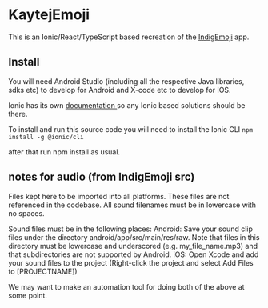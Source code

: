 
# KaytejEmoji


This is an Ionic/React/TypeScript based recreation of the [IndigEmoji](https://github.com/Indigemoji-Australia/indigemoji-app) app. 


## Install

You will need Android Studio (including all the respective Java libraries, sdks etc) to develop for Android and X-code etc to develop for IOS.

Ionic has its own <a href='https://ionicframework.com/docs/'>documentation </a> so any Ionic based solutions should be there.

To install and run this source code you will need to install the Ionic CLI  `npm install -g @ionic/cli`
 
after that run npm install as usual.


## notes for audio (from IndigEmoji src)

Files kept here to be imported into all platforms. These files are not referenced in the codebase.
All sound filenames must be in lowercase with no spaces.

Sound files must be in the following places:
Android: Save your sound clip files under the directory android/app/src/main/res/raw. Note that files in this directory must be lowercase and underscored (e.g. my_file_name.mp3) and that subdirectories are not supported by Android.
iOS: Open Xcode and add your sound files to the project (Right-click the project and select Add Files to [PROJECTNAME])

We may want to make an automation tool for doing both of the above at some point.
